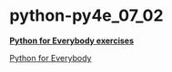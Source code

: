 # python-py4e_07_02
[**Python for Everybody exercises**](https://books.trinket.io/pfe)

[Python for Everybody](https://www.py4e.com/)
